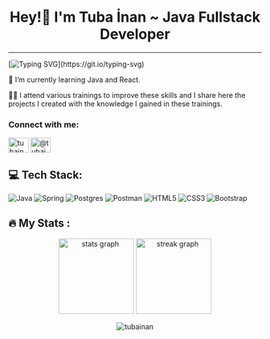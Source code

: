 <h1 align="center">
Hey!👋 I'm  Tuba İnan ~ Java Fullstack Developer
</h2>

---------------------
[![Typing SVG](https://readme-typing-svg.herokuapp.com?color=F814FF&lines=Hi++%F0%9F%91%8B+;I'm+Tuba.;I'm+a+Java+Fullstack+Developer.;Glad+to+see+you.)](https://git.io/typing-svg)

💫 I’m currently learning Java and React.

👩‍💻 I attend various trainings to improve these skills and I share here the projects I created with the knowledge I gained in these trainings.

###
<h3 align="left">Connect with me:</h3>
<p align="left">
<a href="https://www.linkedin.com/in/tubainan/" target="blank"><img align="center" src="https://raw.githubusercontent.com/rahuldkjain/github-profile-readme-generator/master/src/images/icons/Social/linked-in-alt.svg" alt="tubainan4406" height="30" width="40" /></a>
<a href="https://medium.com/@tubainan4406" target="blank"><img align="center" src="https://raw.githubusercontent.com/rahuldkjain/github-profile-readme-generator/master/src/images/icons/Social/medium.svg" alt="@tubainan4406" height="30" width="40" /></a>


<div align="center"style="background-color: lightgray;>
<img src="https://profile-counter.glitch.me/tubainan/count.svg?style=funky&color=blue" alt="Profile Views Counter" />
</div>

## 💻 Tech Stack:
![Java](https://img.shields.io/badge/java-%23ED8B00.svg?style=for-the-badge&logo=java&logoColor=white)
![Spring](https://img.shields.io/badge/spring-%236DB33F.svg?style=for-the-badge&logo=spring&logoColor=white)
![Postgres](https://img.shields.io/badge/postgres-%23316192.svg?style=for-the-badge&logo=postgresql&logoColor=white)
![Postman](https://img.shields.io/badge/Postman-FF6C37.svg?style=for-the-badge&logo=postman&logoColor=white)
![HTML5](https://img.shields.io/badge/html5-%23E34F26.svg?style=for-the-badge&logo=html5&logoColor=white)
![CSS3](https://img.shields.io/badge/css3-%231572B6.svg?style=for-the-badge&logo=css3&logoColor=white)
![Bootstrap](https://img.shields.io/badge/bootstrap-%23563D7C.svg?style=for-the-badge&logo=bootstrap&logoColor=white)

## 🔥   My Stats :
<div align="center">
  <img src="https://github-readme-stats.vercel.app/api?username=tubainan&hide_title=false&hide_rank=false&show_icons=true&include_all_commits=true&count_private=true&disable_animations=false&theme=chartreuse-light&locale=en&hide_border=false&order=1" height="150" alt="stats graph"  />
  <img src="https://streak-stats.demolab.com?user=tubainan&locale=en&mode=daily&theme=chartreuse-light&hide_border=false&border_radius=5&order=3" height="150" alt="streak graph"  />
</div>
<div align="center">
 <p><img src="https://github-readme-stats.vercel.app/api/top-langs?username=tubainan&show_icons=true&locale=en&layout=compact" alt="tubainan" /></p>
</div>
